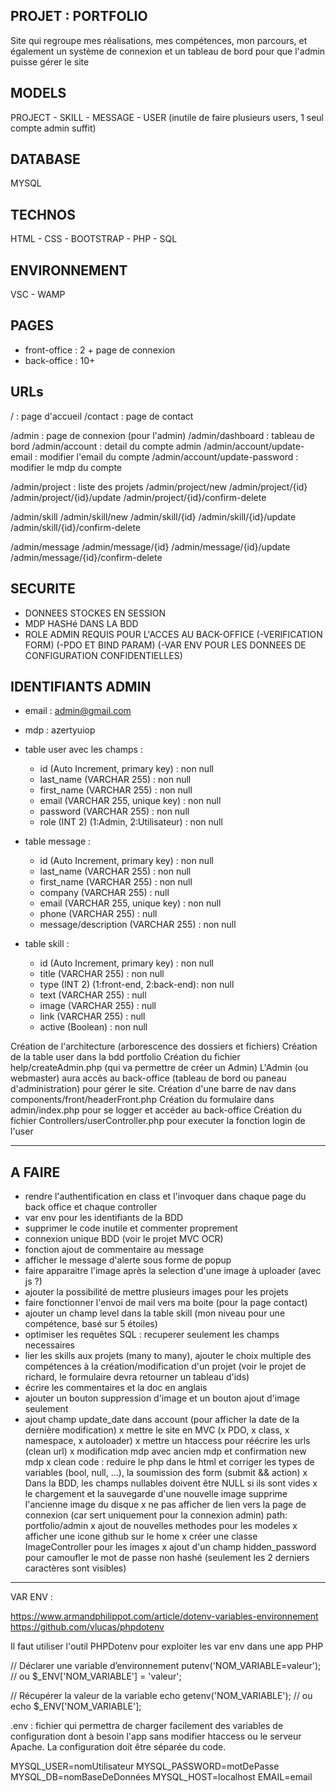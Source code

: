 ## PROJET : PORTFOLIO
Site qui regroupe mes réalisations, mes compétences, mon parcours, et également un système de connexion et un tableau de bord pour que l'admin puisse gérer le site

## MODELS
PROJECT - SKILL - MESSAGE - USER (inutile de faire plusieurs users, 1 seul compte admin suffit)

## DATABASE
MYSQL

## TECHNOS
HTML - CSS - BOOTSTRAP - PHP - SQL

## ENVIRONNEMENT
VSC - WAMP

## PAGES
- front-office : 2 + page de connexion
- back-office : 10+

## URLs

/                                   : page d'accueil
/contact                            : page de contact

/admin                              : page de connexion (pour l'admin)
/admin/dashboard                    : tableau de bord
/admin/account                      : detail du compte admin
/admin/account/update-email         : modifier l'email du compte
/admin/account/update-password      : modifier le mdp du compte

/admin/project                      : liste des projets
/admin/project/new
/admin/project/{id}
/admin/project/{id}/update
/admin/project/{id}/confirm-delete

/admin/skill
/admin/skill/new
/admin/skill/{id}
/admin/skill/{id}/update
/admin/skill/{id}/confirm-delete

/admin/message
/admin/message/{id}
/admin/message/{id}/update
/admin/message/{id}/confirm-delete

## SECURITE
- DONNEES STOCKES EN SESSION
- MDP HASHé DANS LA BDD
- ROLE ADMIN REQUIS POUR L'ACCES AU BACK-OFFICE
(-VERIFICATION FORM)
(-PDO ET BIND PARAM)
(-VAR ENV POUR LES DONNEES DE CONFIGURATION CONFIDENTIELLES)

## IDENTIFIANTS ADMIN
- email : admin@gmail.com
- mdp : azertyuiop

- table user avec les champs :
    - id (Auto Increment, primary key)      : non null
    - last_name (VARCHAR 255)               : non null
    - first_name (VARCHAR 255)              : non null
    - email (VARCHAR 255, unique key)       : non null
    - password (VARCHAR 255)                : non null
    - role (INT 2) (1:Admin, 2:Utilisateur) : non null

- table message :
    - id (Auto Increment, primary key)      : non null
    - last_name (VARCHAR 255)               : non null
    - first_name (VARCHAR 255)              : non null
    - company (VARCHAR 255)                 : null
    - email (VARCHAR 255, unique key)       : non null
    - phone (VARCHAR 255)                   : null
    - message/description (VARCHAR 255)     : non null

- table skill :
    - id (Auto Increment, primary key)      : non null
    - title (VARCHAR 255)                   : non null
    - type (INT 2) (1:front-end, 2:back-end): non null
    - text (VARCHAR 255)                    : null
    - image (VARCHAR 255)                   : null
    - link (VARCHAR 255)                    : null
    - active (Boolean)                      : non null

Création de l'architecture (arborescence des dossiers et fichiers)
Création de la table user dans la bdd portfolio
Création du fichier help/createAdmin.php (qui va permettre de créer un Admin)
L'Admin (ou webmaster) aura accès au back-office (tableau de bord ou paneau d'administration) pour gérer le site.
Création d'une barre de nav dans components/front/headerFront.php
Création du formulaire dans admin/index.php pour se logger et accéder au back-office
Création du fichier Controllers/userController.php pour executer la fonction login de l'user

____________________________________

## A FAIRE
- rendre l'authentification en class et l'invoquer dans chaque page du back office et chaque controller
- var env pour les identifiants de la BDD
- supprimer le code inutile et commenter proprement
- connexion unique BDD (voir le projet MVC OCR)
- fonction ajout de commentaire au message
- afficher le message d'alerte sous forme de popup
- faire apparaitre l'image après la selection d'une image à uploader (avec js ?)
- ajouter la possibilité de mettre plusieurs images pour les projets
- faire fonctionner l'envoi de mail vers ma boite (pour la page contact)
- ajouter un champ level dans la table skill (mon niveau pour une compétence, basé sur 5 étoiles)
- optimiser les requêtes SQL : recuperer seulement les champs necessaires
- lier les skills aux projets (many to many), ajouter le choix multiple des compétences à la création/modification d'un projet (voir le projet de richard, le formulaire devra retourner un tableau d'ids)
- écrire les commentaires et la doc en anglais
- ajouter un bouton suppression d'image et un bouton ajout d'image seulement
- ajout champ update_date dans account (pour afficher la date de la dernière modification)
x mettre le site en MVC (x PDO, x class, x namespace, x autoloader)
x mettre un htaccess pour réécrire les urls (clean url)
x modification mdp avec ancien mdp et confirmation new mdp
x clean code : reduire le php dans le html et corriger les types de variables (bool, null, ...), la soumission des form (submit && action)
x Dans la BDD, les champs nullables doivent être NULL si ils sont vides
x le chargement et la sauvegarde d'une nouvelle image supprime l'ancienne image du disque
x ne pas afficher de lien vers la page de connexion (car sert uniquement pour la connexion admin) path: portfolio/admin
x ajout de nouvelles methodes pour les modeles
x afficher une icone github sur le home
x créer une classe ImageController pour les images
x ajout d'un champ hidden_password pour camoufler le mot de passe non hashé (seulement les 2 derniers caractères sont visibles)

________________________________
VAR ENV :

https://www.armandphilippot.com/article/dotenv-variables-environnement
https://github.com/vlucas/phpdotenv

Il faut utiliser l'outil PHPDotenv pour exploiter les var env dans une app PHP

// Déclarer une variable d’environnement
putenv('NOM_VARIABLE=valeur');
// ou
$_ENV['NOM_VARIABLE'] = 'valeur';

// Récupérer la valeur de la variable
echo getenv('NOM_VARIABLE');
// ou
echo $_ENV['NOM_VARIABLE'];

.env : fichier qui permettra de charger facilement des variables de configuration dont à besoin l'app sans modifier htaccess ou le serveur Apache. La configuration doit être séparée du code.

MYSQL_USER=nomUtilisateur
MYSQL_PASSWORD=motDePasse
MYSQL_DB=nomBaseDeDonnées
MYSQL_HOST=localhost
EMAIL=email